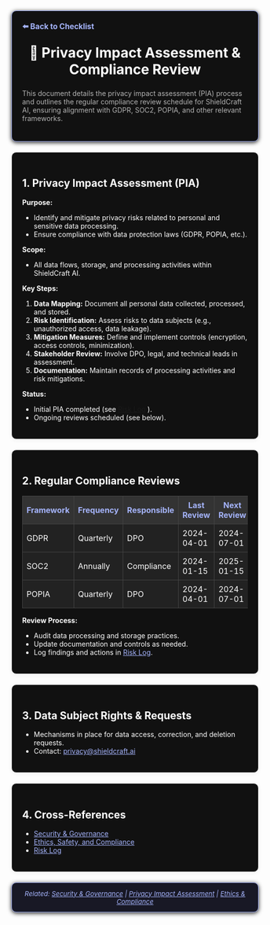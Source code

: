 <section style="border:1px solid #a5b4fc; border-radius:10px; margin:1.5em 0; box-shadow:0 2px 8px #222; padding:1.5em; background:#111; color:#fff;">
<div style="margin-bottom:1.5em;">
  <a href="./checklist.md" style="color:#a5b4fc; font-weight:bold; text-decoration:none; font-size:1.1em;">⬅️ Back to Checklist</a>
</div>
<h1 align="center" style="margin-top:0; font-size:2em;">🔏 Privacy Impact Assessment & Compliance Review</h1>
<div style="margin-bottom:1.2em; color:#b3b3b3; font-size:1em;">
  This document details the privacy impact assessment (PIA) process and outlines the regular compliance review schedule for ShieldCraft AI, ensuring alignment with GDPR, SOC2, POPIA, and other relevant frameworks.
</div>
</section>

<section style="border:1px solid #e0e0e0; border-radius:10px; margin:1.5em 0; box-shadow:0 2px 8px #f0f0f0; padding:1.5em; background:#111; color:#fff;">

## 1. Privacy Impact Assessment (PIA)

**Purpose:**
- Identify and mitigate privacy risks related to personal and sensitive data processing.
- Ensure compliance with data protection laws (GDPR, POPIA, etc.).

**Scope:**
- All data flows, storage, and processing activities within ShieldCraft AI.

**Key Steps:**
1. **Data Mapping:** Document all personal data collected, processed, and stored.
2. **Risk Identification:** Assess risks to data subjects (e.g., unauthorized access, data leakage).
3. **Mitigation Measures:** Define and implement controls (encryption, access controls, minimization).
4. **Stakeholder Review:** Involve DPO, legal, and technical leads in assessment.
5. **Documentation:** Maintain records of processing activities and risk mitigations.

**Status:**
- Initial PIA completed (see [Risk Log](./risk_log.md) <!-- BROKEN LINK -->).
- Ongoing reviews scheduled (see below).

</section>

<section style="border:1px solid #e0e0e0; border-radius:10px; margin:1.5em 0; box-shadow:0 2px 8px #f0f0f0; padding:1.5em; background:#111; color:#fff;">

## 2. Regular Compliance Reviews

<table style="width:100%; color:#fff; background:#222; border-collapse:collapse;">
  <thead style="background:#333; color:#a5b4fc;">
    <tr>
      <th style="padding:8px; border:1px solid #444;">Framework</th>
      <th style="padding:8px; border:1px solid #444;">Frequency</th>
      <th style="padding:8px; border:1px solid #444;">Responsible</th>
      <th style="padding:8px; border:1px solid #444;">Last Review</th>
      <th style="padding:8px; border:1px solid #444;">Next Review</th>
    </tr>
  </thead>
  <tbody>
    <tr>
      <td style="padding:8px; border:1px solid #444;">GDPR</td>
      <td style="padding:8px; border:1px solid #444;">Quarterly</td>
      <td style="padding:8px; border:1px solid #444;">DPO</td>
      <td style="padding:8px; border:1px solid #444;">2024-04-01</td>
      <td style="padding:8px; border:1px solid #444;">2024-07-01</td>
    </tr>
    <tr>
      <td style="padding:8px; border:1px solid #444;">SOC2</td>
      <td style="padding:8px; border:1px solid #444;">Annually</td>
      <td style="padding:8px; border:1px solid #444;">Compliance</td>
      <td style="padding:8px; border:1px solid #444;">2024-01-15</td>
      <td style="padding:8px; border:1px solid #444;">2025-01-15</td>
    </tr>
    <tr>
      <td style="padding:8px; border:1px solid #444;">POPIA</td>
      <td style="padding:8px; border:1px solid #444;">Quarterly</td>
      <td style="padding:8px; border:1px solid #444;">DPO</td>
      <td style="padding:8px; border:1px solid #444;">2024-04-01</td>
      <td style="padding:8px; border:1px solid #444;">2024-07-01</td>
    </tr>
  </tbody>
</table>

<div style="margin-top:1em;">
<strong>Review Process:</strong>
<ul>
  <li>Audit data processing and storage practices.</li>
  <li>Update documentation and controls as needed.</li>
  <li>Log findings and actions in <a href="./risk_log.md" style="color:#a5b4fc;">Risk Log</a>.</li>
</ul>
</div>

</section>

<section style="border:1px solid #e0e0e0; border-radius:10px; margin:1.5em 0; box-shadow:0 2px 8px #f0f0f0; padding:1.5em; background:#111; color:#fff;">

## 3. Data Subject Rights & Requests
<ul>
  <li>Mechanisms in place for data access, correction, and deletion requests.</li>
  <li>Contact: <a href="mailto:privacy@shieldcraft.ai" style="color:#a5b4fc;">privacy@shieldcraft.ai</a></li>
</ul>

</section>

<section style="border:1px solid #e0e0e0; border-radius:10px; margin:1.5em 0; box-shadow:0 2px 8px #f0f0f0; padding:1.5em; background:#111; color:#fff;">

## 4. Cross-References
<ul>
  <li><a href="./security_governance.md" style="color:#a5b4fc;">Security & Governance</a></li>
  <li><a href="./ethics_compliance.md" style="color:#a5b4fc;">Ethics, Safety, and Compliance</a></li>
  <li><a href="./risk_log.md" style="color:#a5b4fc;">Risk Log</a></li>
</ul>

</section>

<section style="border:1px solid #a5b4fc; border-radius:10px; margin:1.5em 0; box-shadow:0 2px 8px #222; padding:1em; background:#181825; color:#a5b4fc; font-size:0.95em; text-align:center;">
  <em>Related: <a href="./security_governance.md" style="color:#a5b4fc;">Security & Governance</a> | <a href="./privacy_impact_assessment.md" style="color:#a5b4fc;">Privacy Impact Assessment</a> | <a href="./ethics_compliance.md" style="color:#a5b4fc;">Ethics & Compliance</a></em>
</section>
